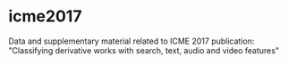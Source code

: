 # icme2017
Data and supplementary material related to ICME 2017 publication: "Classifying derivative works with search, text, audio and video features"

